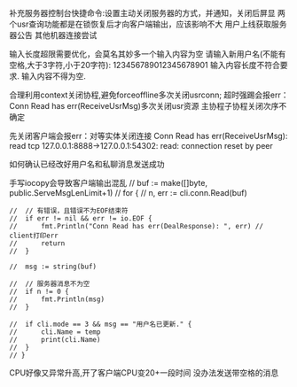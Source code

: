 补充服务器控制台快捷命令:设置主动关闭服务器的方式，并通知，关闭后屏显
两个usr查询功能都是在锁恢复后才向客户端输出，应该影响不大
用户上线获取服务器公告
其他机器连接尝试

输入长度超限需要优化，会莫名其妙多一个输入内容为空
请输入新用户名(不能有空格,大于3字符,小于20字符): 
123456789012345678901
输入内容长度不符合要求.
输入内容不得为空.

合理利用context关闭协程,避免forceoffline多次关闭usrconn;
超时强踢会报err：Conn Read has err(ReceiveUsrMsg)多次关闭usr资源
主协程子协程关闭次序不确定

先关闭客户端会报err：对等实体关闭连接
Conn Read has err(ReceiveUsrMsg):  read tcp 127.0.0.1:8888->127.0.0.1:54302: read: connection reset by peer

如何确认已经改好用户名和私聊消息发送成功

手写iocopy会导致客户端输出混乱
	// buf := make([]byte, public.ServeMsgLenLimit+1)
	// for {
	// 	n, err := cli.conn.Read(buf)

	// 	// 有错误，且错误不为EOF结束符
	// 	if err != nil && err != io.EOF {
	// 		fmt.Println("Conn Read has err(DealResponse): ", err) // client打印err
	// 		return
	// 	}

	// 	msg := string(buf)

	// 	// 服务器消息不为空
	// 	if n != 0 {
	// 		fmt.Println(msg)
	// 	}

	// 	if cli.mode == 3 && msg == "用户名已更新." {
	// 		cli.Name = temp
	// 		print(cli.Name)
	// 	}
	// }

CPU好像又异常升高,开了客户端CPU变20+一段时间
没办法发送带空格的消息